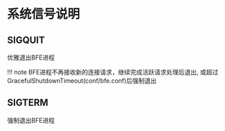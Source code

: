 # 系统信号说明

## SIGQUIT
优雅退出BFE进程

!!! note
    BFE进程不再接收新的连接请求，继续完成活跃请求处理后退出, 或超过GracefulShutdownTimeout(conf/bfe.conf)后强制退出

## SIGTERM
强制退出BFE进程
